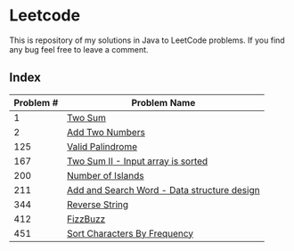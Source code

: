 # Leetcode
This is repository of my solutions in Java to LeetCode problems. If you find any bug feel free to leave a comment.

## Index
| Problem # | Problem Name |
| --- | --- |
| 1   | [Two Sum](src/leetCode/hashTable/TwoSum.java)
| 2   | [Add Two Numbers](src/leetCode/linkedList/AddTwoNumbers.java)
| 125 | [Valid Palindrome](src/leetCode/twoPointer/ValidPalindrome.java)
| 167 | [Two Sum II - Input array is sorted](src/leetCode/twoPointer/TwoSumII.java)
| 200 | [Number of Islands](src/leetCode/search/NumberOfIslands.java)
| 211 | [Add and Search Word - Data structure design](src/leetCode/trie/WordDictionary.java)
| 344 | [Reverse String](src/leetCode/general/ReverseString.java)
| 412 | [FizzBuzz](src/leetCode/general/FizzBuzz.java)
| 451 | [Sort Characters By Frequency](src/leetCode/bitString/SortCharactersByFrequency.java)